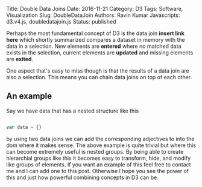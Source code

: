Title: Double Data Joins
Date: 2016-11-21 
Category: D3 
Tags: Software, Visualization
Slug: DoubleDataJoin 
Authors: Ravin Kumar
Javascripts: d3.v4.js, doubledatajoin.js
Status: published 

Perhaps the most fundamental concept of D3 is the data join **insert link here**
which shortly summarized compares a dataset in memory with the data in a selection.
New elements are **entered**  where no matched data exists in the selection, 
current elements are **updated** and missing elements are **exited**.

One aspect that's easy to miss though is that the results of a data join
are also a selection. This means you can chain data joins on top of each other. 

## An example
Say we have data that has a nested structure like this
```javascript

var data = {}
```
<div id="example"></div>

by using two data joins we can add the corresponding adjectives to into the 
dom where it makes sense. The above example is quite trivial but where this
can become extremely useful is nested groups. By being able to create
hierarchial groups like this it becomes easy to transform, hide, and modify
like groups of elements. If you want an example of this feel free to contact me
and I can add one to this post. Otherwise I hope you see the power of this
and just how powerful combining concepts in D3 can be.

